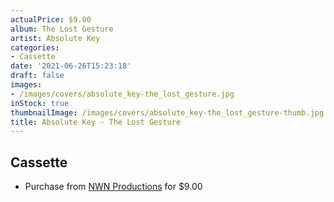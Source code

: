 ```yaml
---
actualPrice: $9.00
album: The Lost Gesture
artist: Absolute Key
categories:
- Cassette
date: '2021-06-26T15:23:18'
draft: false
images:
- /images/covers/absolute_key-the_lost_gesture.jpg
inStock: true
thumbnailImage: /images/covers/absolute_key-the_lost_gesture-thumb.jpg
title: Absolute Key - The Lost Gesture
---
```


## Cassette
* Purchase from [NWN Productions](http://shop.nwnprod.com/index.php?route=product/product&path=73&product_id=6684&sort=pd.name&order=ASC) for $9.00
